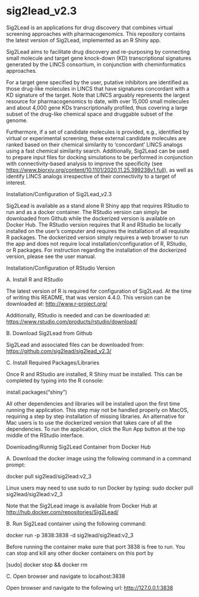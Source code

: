 # sig2lead_v2.3
Sig2Lead is an applications for drug discovery that combines virtual screening approaches with pharmacogenomics. This repository contains the latest version of Sig2Lead, implemented as an R Shiny app.

Sig2Lead aims to facilitate drug discovery and re-purposing by connecting small molecule and target gene knock-down (KD) transcriptional signatures generated by the LINCS consortium, in conjunction with cheminformatics approaches.

For a target gene specified by the user, putative inhibitors are identified as those drug-like molecules in LINCS that have signatures concordant with a KD signature of the target. Note that LINCS arguably represents the largest resource for pharmacogenomics to date, with over 15,000 small molecules and about 4,000 gene KDs transcriptionally profiled, thus covering a large subset of the drug-like chemical space and druggable subset of the genome.

Furthermore, if a set of candidate molecules is provided, e.g., identified by virtual or experimental screening, these external candidate molecules are ranked based on their chemical similarity to ‘concordant’ LINCS analogs using a fast chemical similarity search. Additionally, Sig2Lead can be used to prepare input files for docking simulations to be performed in conjunction with connectivity-based analysis to improve the specificity (see https://www.biorxiv.org/content/10.1101/2020.11.25.399238v1.full), as well as identify LINCS analogs irrespective of their connectivity to a target of interest.

Installation/Configuration of Sig2Lead_v2.3

Sig2Lead is available as a stand alone R Shiny app that requires RStudio to run and as a docker container. The RStudio version can simply be downloaded from Github while the dockerized version is available on Docker Hub. The RStudio version requires that R and RStudio be locally installed on the user’s computer and requires the installation of all requisite R packages. The dockerized version simply requires a web browser to run the app and does not require local installation/configuration of R, RStudio, or R packages. For instruction regarding the installation of the dockerized version, please see the user manual.

Installation/Configuration of RStudio Version

A. Install R and RStudio

The latest version of R is required for configuration of Sig2Lead. At the time of writing this README, that was version 4.4.0. This version can be downloaded at: http://www.r-project.org/

Additionally, RStudio is needed and can be downloaded at: https://www.rstudio.com/products/rstudio/download/

B. Download Sig2Lead from Github

Sig2Lead and associated files can be downloaded from: https://github.com/sig2lead/sig2lead_v2.3/

C. Install Required Packages/Libraries

Once R and RStudio are installed, R Shiny must be installed. This can be completed by typing into the R console:

install.packages(“shiny”)

All other dependencies and libraries will be installed upon the first time running the application. This step may not be handled properly on MacOS, requiring a step by step installation of missing libraries. An alternative for Mac users is to use the dockerized version that takes care of all the dependencies. To run the application, click the Run App button at the top middle of the RStudio interface.

 
 

Downloading/Runnig Sig2Lead Container from Docker Hub 
  

A. Download the docker image using the following command in a command prompt:      

docker pull sig2lead/sig2lead:v2_3

Linux users may need to use sudo to run Docker by typing: sudo docker pull sig2lead/sig2lead:v2_3 

Note that the Sig2Lead image is available from Docker Hub at http://hub.docker.com/repositories/Sig2Lead/   


B. Run Sig2Lead container using the following command:  

docker run -p 3838:3838 -d sig2lead/sig2lead:v2_3

Before running the container make sure that port 3838 is free to run.   You can stop and kill any other docker containers on this port by 

[sudo] docker stop <container ID> && docker rm <container ID>  


C.  Open browser and navigate to localhost:3838 
      
Open browser and navigate to the following url: http://127.0.0.1:3838 
